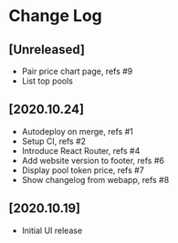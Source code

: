 # Change Log


## [Unreleased]
  - Pair price chart page, refs #9
  - List top pools

## [2020.10.24]
  - Autodeploy on merge, refs #1
  - Setup CI, refs #2
  - Introduce React Router, refs #4
  - Add website version to footer, refs #6
  - Display pool token price, refs #7
  - Show changelog from webapp, refs #8


## [2020.10.19]
  - Initial UI release
